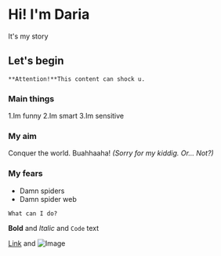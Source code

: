 # Hi! I'm Daria

It's my story

## Let's begin

`
**Attention!**This content can shock u.
`
### Main things
1.Im funny
2.Im smart
3.Im sensitive
### My aim
Conquer the world. Buahhaaha! _(Sorry for my kiddig. Or... Not?)_
### My fears
- Damn spiders
- Damn spider web

```What can I do?```

**Bold** and _Italic_ and `Code` text

[Link](url) and ![Image](src)

